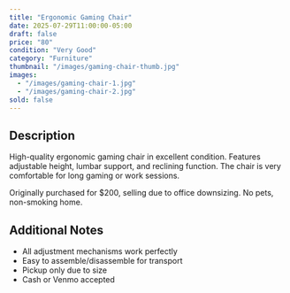 ```yaml
---
title: "Ergonomic Gaming Chair"
date: 2025-07-29T11:00:00-05:00
draft: false
price: "80"
condition: "Very Good"
category: "Furniture"
thumbnail: "/images/gaming-chair-thumb.jpg"
images:
  - "/images/gaming-chair-1.jpg"
  - "/images/gaming-chair-2.jpg"
sold: false
---
```


## Description

High-quality ergonomic gaming chair in excellent condition. Features adjustable height, lumbar support, and reclining function. The chair is very comfortable for long gaming or work sessions.

Originally purchased for $200, selling due to office downsizing. No pets, non-smoking home.

## Additional Notes

- All adjustment mechanisms work perfectly
- Easy to assemble/disassemble for transport
- Pickup only due to size
- Cash or Venmo accepted